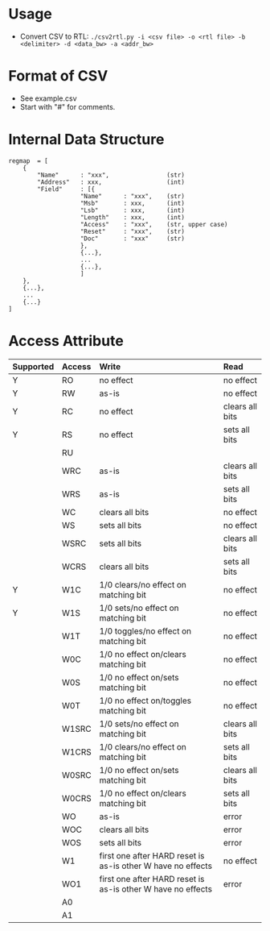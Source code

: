 # Usage
* Convert CSV to RTL:
`./csv2rtl.py -i <csv file> -o <rtl file> -b <delimiter> -d <data_bw> -a <addr_bw>`

# Format of CSV
* See example.csv
* Start with "#" for comments.

# Internal Data Structure
```
regmap  = [ 
    {
        "Name"      : "xxx",    			(str)
        "Address"   : xxx,      			(int) 
        "Field"     : [{
                    "Name"      : "xxx",    (str)
                    "Msb"       : xxx,      (int) 
                    "Lsb"       : xxx,      (int)
                    "Length"    : xxx,      (int)
                    "Access"    : "xxx",    (str, upper case)
                    "Reset"     : "xxx",    (str) 
                    "Doc"       : "xxx"     (str) 
                    }, 
                    {...},
                    ...
                    {...},
                    ]
    },
    {...},
    ...
    {...}
]
```
# Access Attribute
|Supported  |Access     |Write                                                          |Read               |
|:---       |:---       |:---                                                           |:---               |
|Y       	|RO	        |no effect                                                      |no effect          |
|Y       	|RW	        |as-is                                                          |no effect          |
|Y       	|RC	        |no effect                                                      |clears all bits    |
|Y       	|RS	        |no effect                                                      |sets all bits      |
|        	|RU	        |                                                               |                   |
|        	|WRC	    |as-is                                                          |clears all bits    |
|        	|WRS	    |as-is                                                          |sets all bits      |
|        	|WC	        |clears all bits                                                |no effect          |
|        	|WS	        |sets all bits                                                  |no effect          |
|        	|WSRC	    |sets all bits                                                  |clears all bits    |
|        	|WCRS	    |clears all bits                                                |sets all bits      |
|Y       	|W1C	    |1/0 clears/no effect on matching bit                           |no effect          |
|Y       	|W1S	    |1/0 sets/no effect on matching bit                             |no effect          |
|        	|W1T	    |1/0 toggles/no effect on matching bit                          |no effect          |
|        	|W0C	    |1/0 no effect on/clears matching bit                           |no effect          |
|        	|W0S	    |1/0 no effect on/sets matching bit                             |no effect          |
|        	|W0T	    |1/0 no effect on/toggles matching bit                          |no effect          |
|        	|W1SRC	    |1/0 sets/no effect on matching bit                             |clears all bits    |
|        	|W1CRS	    |1/0 clears/no effect on matching bit                           |sets all bits      |
|        	|W0SRC	    |1/0 no effect on/sets matching bit                             |clears all bits    |
|        	|W0CRS	    |1/0 no effect on/clears matching bit                           |sets all bits      |
|        	|WO	        |as-is                                                          |error              |
|        	|WOC	    |clears all bits                                                |error              |
|        	|WOS	    |sets all bits                                                  |error              |
|        	|W1	        |first one after HARD reset is as-is other W have no effects    |no effect          |
|        	|WO1	    |first one after HARD reset is as-is other W have no effects    |error              |
|        	|A0         |                                                               |                   |
|        	|A1         |                                                               |                   |
